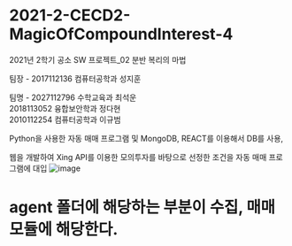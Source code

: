 # 2021-2-CECD2-MagicOfCompoundInterest-4

2021년 2학기 공소 SW 프로젝트_02 분반 복리의 마법

팀장 - 2017112136 컴퓨터공학과 성지훈 

팀명 - 2027112796 수학교육과 최석운         
          2018113052 융합보안학과 정다현     
          2010112254 컴퓨터공학과 이규범     
       
Python을 사용한 자동 매매 프로그램 및 MongoDB, REACT를 이용해서 DB를 사용, 

웹을 개발하여 Xing API를 이용한 모의투자를 바탕으로 선정한 조건을 자동 매매 프로그램에 대입
![image](https://user-images.githubusercontent.com/32629687/137322155-4a9fa8e9-d486-4090-aa5e-93edc2e116ca.png)

<h1>agent 폴더에 해당하는 부분이 수집, 매매 모듈에 해당한다.</h1>


